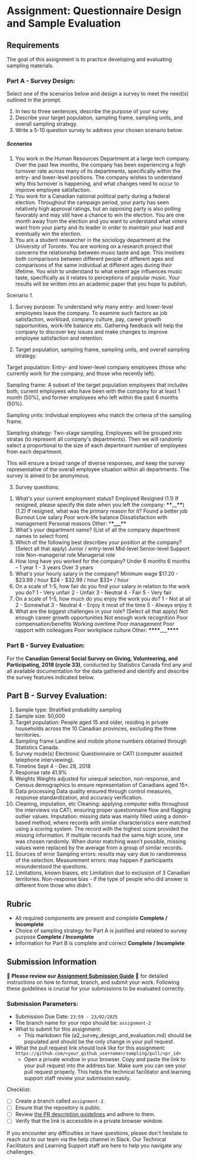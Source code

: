 # Assignment: Questionnaire Design and Sample Evaluation

## Requirements

The goal of this assignment is to practice developing and evaluating sampling materials.

### Part A - Survey Design:

Select one of the scenarios below and design a survey to meet the need(s) outlined in the prompt.

1. In two to three sentences, describe the purpose of your survey
2. Describe your target population, sampling frame, sampling units, and overall sampling strategy.
3. Write a 5-10 question survey to address your chosen scenario below.

##### Scenarios

1. You work in the Human Resources Department at a large tech company. Over the past few months, the company has been experiencing a high turnover rate across many of its departments, specifically within the entry- and lower-level positions. The company wishes to understand why this turnover is happening, and what changes need to occur to improve employee satisfaction.
2. You work for a Canadian national political party during a federal election. Throughout the campaign period, your party has seen relatively high approval ratings, but an opposing party is also polling favorably and may still have a chance to win the election. You are one month away from the election and you want to understand what voters want from your party and its leader in order to maintain your lead and eventually win the election.
3. You are a student researcher in the sociology department at the University of Toronto. You are working on a research project that concerns the relationship between music taste and age. This involves both comparisons between different people of different ages and comparisons of the same individual at different ages during their lifetime. You wish to understand to what extent age influences music taste, specifically as it relates to perceptions of popular music. Your results will be written into an academic paper that you hope to publish.

Scenario 1.

1. Survey purpose:
   To understand why many entry- and lower-level employees leave the company. To examine such factors as job satisfaction, workload, company culture, pay, career growth opportunities, work-life balance etc.
   Gathering feedback will help the company to discover key issues and make changes to improve employee satisfaction and retention.

2. Target population, sampling frame, sampling units, and overall sampling strategy.

Target population:
Entry- and lower-level company employees (those who currently work for the company, and those who recently left).

Sampling frame:
A subset of the target population employees that includes both, current employees who have been with the company for at least 1 month (50%), and former employees who left within the past 6 months (50%).

Sampling units:
Individual employees who match the criteria of the sampling frame.

Sampling strategy:
Two-stage sampling. Employees will be grouped into stratas (to represent all company's departments). Then we will randomly select a proportional to the size of each depertmant number of employees from each department.

This will ensure a broad range of diverse responses, and keep the survey representative of the overall employee situation within all departments. The survey is aimed to be anonymous.

3. Survey questions:

1) What's your current employment status?
   Employed
   Resigned
   (1.1) If resigned, please specify the date when you left the company: **\*\***\_\_**\*\***)
   (1.2) If resigned, what was the primary reason for it?
   Found a better job
   Burnout
   Low salary
   Poor work-life balance
   Dissatisfaction with management
   Personal reasons
   Other: \***\*\_\_\_\*\***
2) What's your department name?
   (List of all the company depertment names to select from)
3) Which of the following best describes your position at the company? (Select all that apply)
   Junior / entry-level
   Mid-level
   Senior-level
   Support role
   Non-managerial role
   Managerial role
4) How long have you worked for the company?
   Under 6 months
   6 months – 1 year
   1 - 3 years
   Over 3 years
5) What's your hourly salary in the company?
   Minimum wage
   $17.20 - $23.99 / hour
   $24 - $32.99 / hour
   $33+ / hour
6) On a scale of 1-5, how fair do you find your salary in relation to the work you do?
   1 - Very unfair
   2 - Unfair
   3 - Neutral
   4 - Fair
   5 - Very fair
7) On a scale of 1-5, how much do you enjoy the work you do?
   1 - Not at all
   2 - Somewhat
   3 - Neutral
   4 - Enjoy it most of the time
   5 - Always enjoy it
8) What are the biggest challenges in your role? (Select all that apply)
   Not enough career growth opportunities
   Not enough work recognition
   Poor compensation/benefits
   Working overtime
   Poor management
   Poor rapport with colleagues
   Poor workplace culture
   Other: **\*\*\*\***\_\_\_**\*\*\*\***

### Part B - Survey Evaluation:

For the **Canadian General Social Survey on Giving, Volunteering, and Participating, 2018 (cycle 33)**, conducted by Statistics Canada find any and all available documentation for the data gathered and identify and describe the survey features indicated below.

## Part B - Survey Evaluation:

1. Sample type:
   Stratified probability sampling
2. Sample size:
   50,000
3. Target population:
   People aged 15 and older, residing in private households across the 10 Canadian provinces, excluding the three territories.
4. Sampling frame
   Landline and mobile phone numbers obtained through Statistics Canada.
5. Survey mode(s)
   Electronic Questionnaire or CATI (computer assisted telephone interviewing).
6. Timeline
   Sept 4 - Dec 28, 2018
7. Response rate
   41.9%
8. Weights
   Weights adjusted for unequal selection, non-response, and Census demographics to ensure representation of Canadians aged 15+.
9. Data processing
   Data quality ensured through control measures, response standardization, and accuracy verification.
10. Cleaning, imputation, etc
    Cleaning: applying computer edits throughout the interviews via CATI, ensuring proper questionnaire flow and flagging outlier values.
    Imputation: missing data was mainly filled using a donor-based method, where records with similar characteristics were matched using a scoring system. The record with the highest score provided the missing information. If multiple records had the same high score, one was chosen randomly. When donor matching wasn’t possible, missing values were replaced by the average from a group of similar records.
11. Sources of error
    Sampling errors: results may vary due to randomness of the selection.
    Measurement errors: may happen if participants misunderstood the questions.
12. Limitations, known biases, etc
    Limitation due to exclusion of 3 Canadian territories.
    Non-response bias - if the type of people who did answer is different from those who didn't.

## Rubric

- All required components are present and complete **Complete / Incomplete**
- Choice of sampling strategy for Part A is justified and related to survey purpose **Complete / Incomplete**
- Information for Part B is complete and correct **Complete / Incomplete**

## Submission Information

🚨 **Please review our [Assignment Submission Guide](https://github.com/UofT-DSI/onboarding/blob/main/onboarding_documents/submissions.md)** 🚨 for detailed instructions on how to format, branch, and submit your work. Following these guidelines is crucial for your submissions to be evaluated correctly.

### Submission Parameters:

- Submission Due Date: `23:59 - 23/02/2025`
- The branch name for your repo should be: `assignment-2`
- What to submit for this assignment:
  - This markdown file (a2_survey_design_and_evaluation.md) should be populated and should be the only change in your pull request.
- What the pull request link should look like for this assignment: `https://github.com/<your_github_username>/sampling/pull/<pr_id>`
  - Open a private window in your browser. Copy and paste the link to your pull request into the address bar. Make sure you can see your pull request properly. This helps the technical facilitator and learning support staff review your submission easily.

Checklist:

- [ ] Create a branch called `assignment-2`.
- [ ] Ensure that the repository is public.
- [ ] Review [the PR description guidelines](https://github.com/UofT-DSI/onboarding/blob/main/onboarding_documents/submissions.md#guidelines-for-pull-request-descriptions) and adhere to them.
- [ ] Verify that the link is accessible in a private browser window.

If you encounter any difficulties or have questions, please don't hesitate to reach out to our team via the help channel in Slack. Our Technical Facilitators and Learning Support staff are here to help you navigate any challenges.
